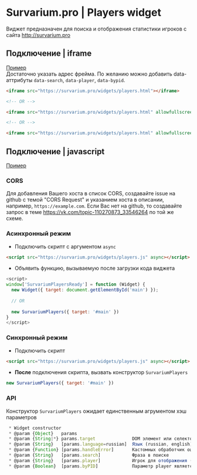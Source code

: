 # Survarium.pro | Players widget

Виджет предназначен для поиска и отображения статистики игроков с сайта http://survarium.pro

## Подключение | iframe
[Пример](https://survarium.pro/widgets/players-iframe.html)  
Достаточно указать адрес фрейма. По желанию можно добавить data-аттрибуты `data-search`, `data-player`, `data-bypid`.

```html
<iframe src="https://survarium.pro/widgets/players.html"></iframe>

<!-- OR -->

<iframe src="https://survarium.pro/widgets/players.html" allowfullscreen width="100%" height="400px" frameborder="0" data-search="ĘŚĆ"></iframe>

<!-- OR -->

<iframe src="https://survarium.pro/widgets/players.html" allowfullscreen width="100%" height="400px" frameborder="0" data-player="15238791817735151910" data-bypid="true"></iframe>
```

## Подключение | javascript
[Пример](https://survarium.pro/widgets/players-script.html)  

### CORS
Для добавления Вашего хоста в список CORS, создавайте issue на github с темой "CORS Request" и указанием хоста в описании, например, `https://example.com`. Если Вас нет на github, то создавайте запрос в теме https://vk.com/topic-110270873_33546264 по той же схеме.

### Асинхронный режим
* Подключить скрипт с аргументом `async` 
```html
<script src="https://survarium.pro/widgets/players.js" async></script>
```
* Объявить функцию, вызываемую после загрузки кода виджета 
```js
<script>
window['SurvariumPlayersReady'] = function (Widget) {
  new Widget({ target: document.getElementById('main') });
  
  // OR
  
  new SurvariumPlayers({ target: '#main' })
}
</script>
```

### Синхронный режим
* Подключить скрипт 
```html
<script src="https://survarium.pro/widgets/players.js" async></script>
```
* __После__ подключения скрипта, вызвать конструктор `SurvariumPlayers` 
```js
new SurvariumPlayers({ target: '#main' })
```

### API
Конструктор `SurvariumPlayers` ожидает единственным агрументом хэш параметров
```js
 * Widget constructor
 * @param {Object}   params
 * @param {String|*} params.target              DOM элемент или селектор для вставки виджета
 * @param {String}   [params.language=russian]  Язык (russian, english)
 * @param {Function} [params.handleError]       Кастомных обработчик ошибок
 * @param {String}   [params.search]            Фраза в поиске
 * @param {String}   [params.player]            Игрок для отображения (поиск скрыт)
 * @param {Boolean}  [params.byPID]             Параметр player является PID
```
